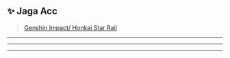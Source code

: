 ## ✨ Jaga Acc
> [Genshin Impact/ Honkai Star Rail](<https://github.com/oppxi/Info-Joki-Pilot/blob/main/JagaAccount.md>)

---------
--------
-------

